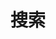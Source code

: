 ---
title: "搜索" # in any language you want
layout: "search" # is necessary
searchHidden: true
description: "搜索 TLDR 页面"
placeholder: "在这里搜索"
---